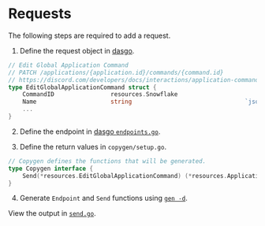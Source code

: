 # Requests

The following steps are required to add a request.

1. Define the request object in [dasgo](https://github.com/switchupcb/dasgo).

```go
// Edit Global Application Command
// PATCH /applications/{application.id}/commands/{command.id}
// https://discord.com/developers/docs/interactions/application-commands#edit-global-application-command
type EditGlobalApplicationCommand struct {
	CommandID                resources.Snowflake
	Name                     string                                `json:"name,omitempty"`
	...
}

```

2. Define the endpoint in [dasgo `endpoints.go`](https://github.com/switchupcb/dasgo/blob/main/dasgo/endpoints.go).

3. Define the return values in `copygen/setup.go`.
```go
// Copygen defines the functions that will be generated.
type Copygen interface {
	Send(*resources.EditGlobalApplicationCommand) (*resources.ApplicationCommand, error)
}
```

4. Generate `Endpoint` and `Send` functions using [`gen -d`](../../README.md).

View the output in [`send.go`](send.go).